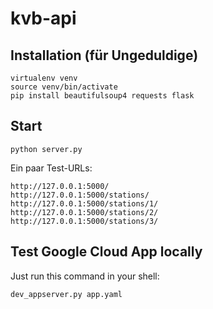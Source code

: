 # kvb-api

## Installation (für Ungeduldige)

    virtualenv venv
    source venv/bin/activate
    pip install beautifulsoup4 requests flask

## Start

    python server.py

Ein paar Test-URLs:

    http://127.0.0.1:5000/
    http://127.0.0.1:5000/stations/
    http://127.0.0.1:5000/stations/1/
    http://127.0.0.1:5000/stations/2/
    http://127.0.0.1:5000/stations/3/

## Test Google Cloud App locally

Just run this command in your shell:

`dev_appserver.py app.yaml`
